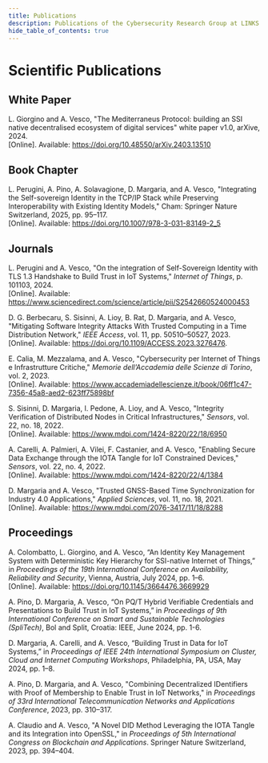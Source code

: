 ```yaml
---
title: Publications 
description: Publications of the Cybersecurity Research Group at LINKS Foundation
hide_table_of_contents: true
---
```


# Scientific Publications

## White Paper

L. Giorgino and A. Vesco, "The Mediterraneus Protocol: building an SSI native decentralised ecosystem of digital services" white paper v1.0, arXive, 2024.\
[Online]. Available: https://doi.org/10.48550/arXiv.2403.13510 

## Book Chapter

L. Perugini, A. Pino, A. Solavagione, D. Margaria, and A. Vesco, "Integrating the Self-sovereign Identity in the TCP/IP Stack while Preserving Interoperability with Existing Identity Models," Cham: Springer Nature Switzerland, 2025, pp. 95–117.  \
[Online]. Available: https://doi.org/10.1007/978-3-031-83149-2_5

## Journals

L. Perugini and A. Vesco, "On the integration of Self-Sovereign Identity with TLS 1.3 Handshake to Build Trust in IoT Systems," *Internet of Things*, p. 101103, 2024. \
[Online]. Available: https://www.sciencedirect.com/science/article/pii/S2542660524000453

D. G. Berbecaru, S. Sisinni, A. Lioy, B. Rat, D. Margaria, and A. Vesco, "Mitigating Software Integrity Attacks With Trusted Computing in a Time Distribution Network," *IEEE Access*, vol. 11, pp. 50510–50527, 2023. \
[Online]. Available: https://doi.org/10.1109/ACCESS.2023.3276476.

E. Calia, M. Mezzalama, and A. Vesco, "Cybersecurity per Internet of Things e Infrastrutture Critiche," *Memorie dell’Accademia delle Scienze di Torino*, vol. 2, 2023. \
[Online]. Available: https://www.accademiadellescienze.it/book/06ff1c47-7356-45a8-aed2-623ff75898bf

S. Sisinni, D. Margaria, I. Pedone, A. Lioy, and A. Vesco, "Integrity Verification of Distributed Nodes in Critical Infrastructures," *Sensors*, vol. 22, no. 18, 2022. \
[Online]. Available: https://www.mdpi.com/1424-8220/22/18/6950

A. Carelli, A. Palmieri, A. Vilei, F. Castanier, and A. Vesco, "Enabling Secure Data Exchange through the IOTA Tangle for IoT Constrained Devices," *Sensors*, vol. 22, no. 4, 2022. \
[Online]. Available: https://www.mdpi.com/1424-8220/22/4/1384

D. Margaria and A. Vesco, "Trusted GNSS-Based Time Synchronization for Industry 4.0 Applications," *Applied Sciences*, vol. 11, no. 18, 2021. \
[Online]. Available: https://www.mdpi.com/2076-3417/11/18/8288

## Proceedings

A. Colombatto, L. Giorgino, and A. Vesco, “An Identity Key Management System with Deterministic Key Hierarchy for SSI-native Internet of Things,” in *Proceedings of the 19th International Conference on
Availability, Reliability and Security*, Vienna, Austria, July 2024, pp. 1–6. \
[Online]. Available: https://doi.org/10.1145/3664476.3669929

A. Pino, D. Margaria, A. Vesco, “On PQ/T Hybrid Verifiable Credentials and Presentations to Build Trust in IoT Systems,” in *Proceedings of 9th International Conference on Smart and Sustainable Technologies (SpliTech)*, Bol and Split, Croatia: IEEE, June 2024, pp. 1-6.

D. Margaria, A. Carelli, and A. Vesco, “Building Trust in Data for IoT Systems,” in *Proceedings of IEEE 24th International Symposium on Cluster, Cloud and Internet Computing Workshops*, Philadelphia,
PA, USA, May 2024, pp. 1–8.

A. Pino, D. Margaria, and A. Vesco, "Combining Decentralized IDentifiers with Proof of Membership to Enable Trust in IoT Networks," in *Proceedings of 33rd International Telecommunication Networks and Applications Conference*, 2023, pp. 310–317.

A. Claudio and A. Vesco, "A Novel DID Method Leveraging the IOTA Tangle and its Integration into OpenSSL," in *Proceedings of 5th International Congress on Blockchain and Applications*. Springer Nature Switzerland, 2023, pp. 394–404.